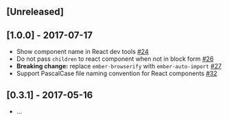 ## [Unreleased]

## [1.0.0] - 2017-07-17

- Show component name in React dev tools [#24](https://github.com/AltSchool/ember-cli-react/pull/24)
- Do not pass `children` to react component when not in block form [#26](https://github.com/AltSchool/ember-cli-react/pull/26)
- **Breaking change:** replace `ember-browserify` with `ember-auto-import` [#27](https://github.com/AltSchool/ember-cli-react/pull/27)
- Support PascalCase file naming convention for React components [#32](https://github.com/AltSchool/ember-cli-react/pull/32)

## [0.3.1] - 2017-05-16

- ...
